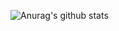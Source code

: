 ![Anurag's github stats](https://github-readme-stats.vercel.app/api?username=washedev&count_private=true&show_icons=true&theme=tokyonight)
